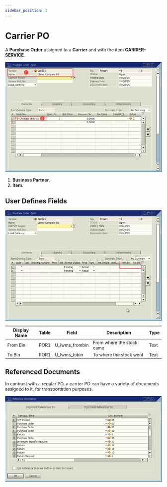 ```yaml
---
sidebar_position: 3
---
```


# Carrier PO

A **Purchase Order** assigned to a **Carrier** and with the item **CARRIER-SERVICE**.

![Purchase order for a carrier po screen](./img-carrier/po_carrierpo_screen.png)

1. **Business Partner**.
2. **Item**.

## User Defines Fields

![Purchase order for a carrier po udfs screen](./img-carrier/po-carrierpo_udfs_screen.png)

| Display Name | Table | Field | Description | Type |
| --- | --- | --- | --- | --- |
| From Bin | POR1 | U_lwms_frombin | From where the stock came | Text |
| To Bin | POR1 | U_lwms_tobin | To where the stock went | Text |

## Referenced Documents

In contrast with a regular PO, a carrier PO can have a variety of documents assigned to it, for transportation purposes.

![PO Referenced documents screen](./img-carrier/po_referenced_documents_screen.png)

<!-- ## References

- [Shipping Delivery.](../apps/shipping_delivery)
- [Shipping Multi-Site Transfer.](../apps/shipping_multi_site_transfer)
- [Receive.](../apps/receive) -->
